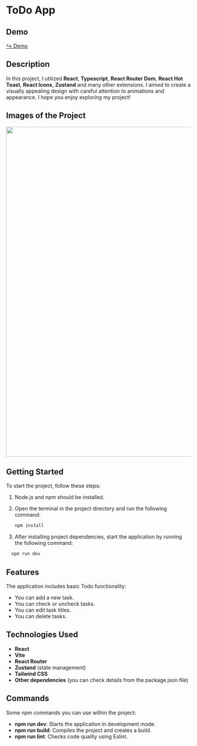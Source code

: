 # ToDo App

## Demo 
  <a href="https://react-todo-wibesoft.vercel.app/" target="_blank">↪️ Demo</a>

## Description

In this project, I utilized **React**, **Typescript**, **React Router Dom**, **React Hot Toast**, **React Icons**, **Zustand** and many other extensions. I aimed to create a visually appealing design with careful attention to animations and appearance. I hope you enjoy exploring my project!

## Images of the Project

<div align="center">
    <img width="900" src = 'https://github.com/mucahittasan/ReactNative-Todo/assets/88967412/25133f65-853e-4788-8cc0-729345293440' />
</div>

## Getting Started

To start the project, follow these steps:

1. Node.js and npm should be installed.
2. Open the terminal in the project directory and run the following command:

   ```bash
   npm install

   ```

3. After installing project dependencies, start the application by running the following command:

```bash
  npm run dev
```

## Features

The application includes basic Todo functionality:

- You can add a new task.
- You can check or uncheck tasks.
- You can edit task titles.
- You can delete tasks.

## Technologies Used

- **React**
- **Vite**
- **React Router**
- **Zustand** (state management)
- **Tailwind CSS**
- **Other dependencies** (you can check details from the package.json file)

## Commands

Some npm commands you can use within the project:

- **npm run dev**: Starts the application in development mode.
- **npm run build**: Compiles the project and creates a build.
- **npm run lint**: Checks code quality using Eslint.
